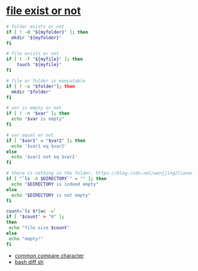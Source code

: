 # [file exist or not](https://www.cnblogs.com/emanlee/p/3583769.html)
```sh
# folder exists or not
if [ ! -d "${myfolder}" ]; then
  mkdir "${myfolder}"
fi

# file exists or not
if [ ! -f "${myfile}" ]; then
    touch "${myfile}"
fi

# file or folder is executable
if [ ! -x "$folder"]; then
  mkdir "$folder"
fi

# var is empty or not
if [ ! -n "$var" ]; then
  echo "$var is empty"
fi

# var equal or not
if [ "$var1" = "$var2" ]; then
  echo '$var1 eq $var2'
else
  echo '$var1 not eq $var2'
fi

# there is nothing in the folder, https://blog.csdn.net/wenjjing2lianee/article/details/5633251
if [ "`ls -A $DIRECTORY`" = "" ]; then
  echo "$DIRECTORY is indeed empty"
else
  echo "$DIRECTORY is not empty"
fi

count=`ls $*|wc -w`
if [ "$count" > "0" ];
then
 echo "file size $count"
else
 echo "empty!"
fi
```
* [common compare character](https://blog.csdn.net/u012206617/article/details/118366597)
* [bash diff sh](https://blog.csdn.net/lucykingljj/article/details/48519069)